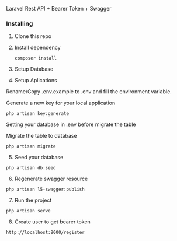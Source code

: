 Laravel Rest API + Bearer Token + Swagger


### Installing

1. Clone this repo

2. Install dependency
   ```
   composer install
   ```

3. Setup Database

4. Setup Aplications

Rename/Copy .env.example to .env and fill the environment variable.

Generate a new key for your local application
```
php artisan key:generate
```
Setting your database in .env before migrate the table

Migrate the table to database
```
php artisan migrate
```
5. Seed your database
```
php artisan db:seed
```
6. Regenerate swagger resource
```
php artisan l5-swagger:publish
```
7. Run the project
```
php artisan serve
```
8. Create user to get bearer token
```
http://localhost:8000/register
```
